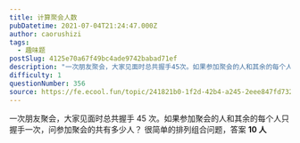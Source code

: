 ```yaml
---
title: 计算聚会人数
pubDatetime: 2021-07-04T21:24:47.000Z
author: caorushizi
tags:
  - 趣味题
postSlug: 4125e70a67f49bc4ade9742babad71ef
description: "一次朋友聚会，大家见面时总共握手45次。如果参加聚会的人和其余的每个人只握手一次，问参加聚会的共有多少人？ 很简单的排列组合问题，答案 10人 "
difficulty: 1
questionNumber: 356
source: https://fe.ecool.fun/topic/241821b0-1f2d-42b4-a245-2eee847fd732
---
```


一次朋友聚会，大家见面时总共握手 45 次。如果参加聚会的人和其余的每个人只握手一次，问参加聚会的共有多少人？
很简单的排列组合问题，答案 **10 人**

